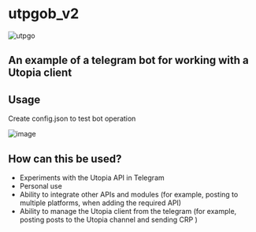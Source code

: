 # utpgob_v2

![utpgo](https://user-images.githubusercontent.com/77910713/145885157-1a4629de-73f0-47ff-ba6e-0848047e386a.png)

 An example of a telegram bot for working with a Utopia client
-----

Usage 
-----

Create config.json to test bot operation

![image](https://user-images.githubusercontent.com/77910713/145886486-97e5c122-ef40-4198-9b20-83814fc02dbc.png)


How can this be used?
-----

* Experiments with the Utopia API in Telegram
* Personal use
* Ability to integrate other APIs and modules (for example, posting to multiple platforms, when adding the required API)
* Ability to manage the Utopia client from the telegram (for example, posting posts to the Utopia channel and sending CRP
)

